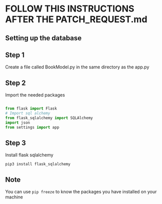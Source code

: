 # FOLLOW THIS INSTRUCTIONS AFTER THE PATCH_REQUEST.md

## Setting up the database

## Step 1

Create a file called BookModel.py in the same directory as the app.py

## Step 2

Import the needed packages

```python

from flask import Flask
# Import sql alchemy
from flask_sqlalchemy import SQLAlchemy
import json
from settings import app

```

## Step 3

Install flask sqlalchemy

`pip3 install flask_sqlalchemy`

## Note

You can use `pip freeze` to know the packages you have installed on your machine
